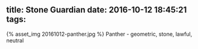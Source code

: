 title: Stone Guardian
date: 2016-10-12 18:45:21
tags:
---
{% asset_img 20161012-panther.jpg %}
Panther - geometric, stone, lawful, neutral
